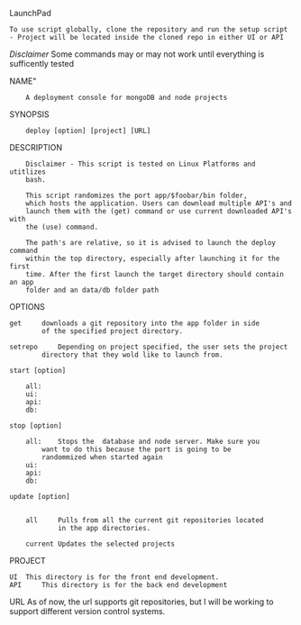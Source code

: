 LaunchPad

~~~~~~~~~~~~~~~~~~~~~~~~~~~~~~~~~~~~~~~~~~~~~~~~~~~~~~~~~~~~~~~~~~~~~~~~~~~~~~
To use script globally, clone the repository and run the setup script
- Project will be located inside the cloned repo in either UI or API
~~~~~~~~~~~~~~~~~~~~~~~~~~~~~~~~~~~~~~~~~~~~~~~~~~~~~~~~~~~~~~~~~~~~~~~~~~~~~~

*Disclaimer*
Some commands may or may not work until everything is sufficently tested

NAME"

		A deployment console for mongoDB and node projects


SYNOPSIS

		deploy [option] [project] [URL]


DESCRIPTION

		Disclaimer - This script is tested on Linux Platforms and utitlizes
		bash.

		This script randomizes the port app/$foobar/bin folder, 
		which hosts the application. Users can download multiple API's and
		launch them with the (get) command or use current downloaded API's with
		the (use) command.

		The path's are relative, so it is advised to launch the deploy command
		within the top directory, especially after launching it for the first
		time. After the first launch the target directory should contain an app
		folder and an data/db folder path

OPTIONS

	get		downloads a git repository into the app folder in side 
			of the specified project directory. 

	setrepo		Depending on project specified, the user sets the project
			directory that they wold like to launch from. 

	start [option]

		all:
		ui:
		api:
		db:

	stop [option]

		all: 	Stops the  database and node server. Make sure you 
			want to do this because the port is going to be 
			randommized when started again
		ui:
		api:
		db:
        
    update [option]
    

       	all		Pulls from all the current git repositories located 
       			in the app directories.

       	current	Updates the selected projects

PROJECT

	UI 	This directory is for the front end development.
	API 	This directory is for the back end development

URL
		As of now, the url supports git repositories, but I will be 
		working to support different version control systems. 
